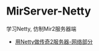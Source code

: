 # MirServer-Netty
学习Netty, 仿制Mir2服务器端

- [用Netty做传奇2服务器-网络部分](http://www.zhaoxiaodan.com/java/%E7%94%A8Netty%E5%81%9A%E4%BC%A0%E5%A5%872%E6%9C%8D%E5%8A%A1%E5%99%A8-%E7%BD%91%E7%BB%9C%E9%83%A8%E5%88%86.html)
